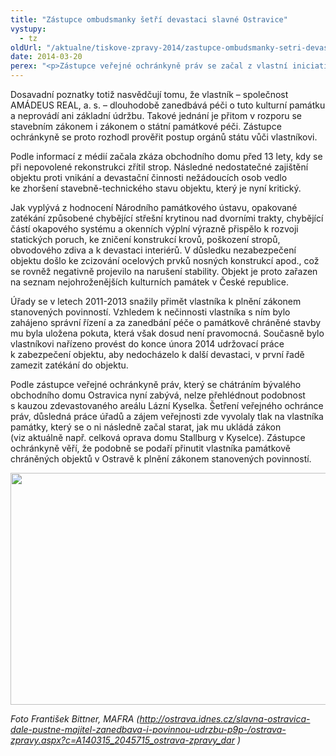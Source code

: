 ```yaml
---
title: "Zástupce ombudsmanky šetří devastaci slavné Ostravice"
vystupy:
  - tz
oldUrl: "/aktualne/tiskove-zpravy-2014/zastupce-ombudsmanky-setri-devastaci-slavne-ostravice"
date: 2014-03-20
perex: "<p>Zástupce veřejné ochránkyně práv se začal z vlastní iniciativy zabývat devastací památkově chráněných objektů bývalého obchodního domu Textilia – Ostravica a Moravsko-ostravské obchodní a průmyslové banky v Ostravě. </p>"
---
```


<!-- imported from the old website -->

<p>Dosavadní poznatky totiž nasvědčují tomu, že vlastník – společnost AMÁDEUS REAL, a. s. – dlouhodobě zanedbává péči o tuto kulturní památku a neprovádí ani základní údržbu. Takové jednání je přitom v rozporu se stavebním zákonem i zákonem o státní památkové péči. Zástupce ochránkyně se proto rozhodl prověřit postup orgánů státu vůči vlastníkovi.</p><p>Podle informací z médií začala zkáza obchodního domu před 13 lety, kdy se při nepovolené rekonstrukci zřítil strop. Následné nedostatečné zajištění objektu proti vnikání a devastační činnosti nežádoucích osob vedlo ke zhoršení stavebně-technického stavu objektu, který je nyní kritický. </p><p>Jak vyplývá z hodnocení Národního památkového ústavu, opakované zatékání způsobené chybějící střešní krytinou nad dvorními trakty, chybějící částí okapového systému a okenních výplní výrazně přispělo k rozvoji statických poruch, ke zničení konstrukcí krovů, poškození stropů, obvodového zdiva a k devastaci interiérů. V důsledku nezabezpečení objektu došlo ke zcizování ocelových prvků nosných konstrukcí apod., což se rovněž negativně projevilo na narušení stability. Objekt je proto zařazen na seznam nejohroženějších kulturních památek v České republice.</p><p>Úřady se v letech 2011-2013 snažily přimět vlastníka k plnění zákonem stanovených povinností. Vzhledem k nečinnosti vlastníka s ním bylo zahájeno správní řízení a za zanedbání péče o památkově chráněné stavby mu byla uložena pokuta, která však dosud není pravomocná. Současně bylo vlastníkovi nařízeno provést do konce února 2014 udržovací práce k zabezpečení objektu, aby nedocházelo k další devastaci, v první řadě zamezit zatékání do objektu.</p><p>Podle zástupce veřejné ochránkyně práv, který se chátráním bývalého obchodního domu Ostravica nyní zabývá, nelze přehlédnout podobnost s kauzou zdevastovaného areálu Lázní Kyselka. Šetření veřejného ochránce práv, důsledná práce úřadů a zájem veřejnosti zde vyvolaly tlak na vlastníka památky, který se o ni následně začal starat, jak mu ukládá zákon (viz aktuálně např. celková oprava domu Stallburg v Kyselce). Zástupce ochránkyně věří, že podobně se podaří přinutit vlastníka památkově chráněných objektů v Ostravě k plnění zákonem stanovených povinností.</p><img src="https://www.ochrance.cz/uploads/RTEmagicC_ostravica.jpg.jpg" height="371" width="624" alt="" /> <p><em>Foto František Bittner, MAFRA (</em><a title="Otevření do nového okna" href="http://ostrava.idnes.cz/slavna-ostravica-dale-pustne-majitel-zanedbava-i-povinnou-udrzbu-p9p-/ostrava-zpravy.aspx?c=A140315_2045715_ostrava-zpravy_dar" target="_blank"><em>http://ostrava.idnes.cz/slavna-ostravica-dale-pustne-majitel-zanedbava-i-povinnou-udrzbu-p9p-/ostrava-zpravy.aspx?c=A140315_2045715_ostrava-zpravy_dar</em></a> <em>)</em></p>
